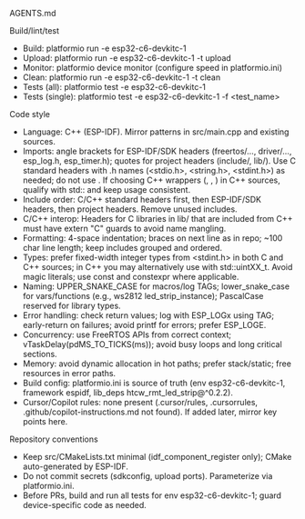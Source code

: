AGENTS.md

Build/lint/test
- Build: platformio run -e esp32-c6-devkitc-1
- Upload: platformio run -e esp32-c6-devkitc-1 -t upload
- Monitor: platformio device monitor (configure speed in platformio.ini)
- Clean: platformio run -e esp32-c6-devkitc-1 -t clean
- Tests (all): platformio test -e esp32-c6-devkitc-1
- Tests (single): platformio test -e esp32-c6-devkitc-1 -f <test_name>

Code style
- Language: C++ (ESP-IDF). Mirror patterns in src/main.cpp and existing sources.
- Imports: angle brackets for ESP-IDF/SDK headers (freertos/…, driver/…, esp_log.h, esp_timer.h); quotes for project headers (include/, lib/). Use C standard headers with .h names (<stdio.h>, <string.h>, <stdint.h>) as needed; do not use <stdio>. If choosing C++ wrappers (<cstdio>, <cstdint>, <cstring>) in C++ sources, qualify with std:: and keep usage consistent.
- Include order: C/C++ standard headers first, then ESP-IDF/SDK headers, then project headers. Remove unused includes.
- C/C++ interop: Headers for C libraries in lib/ that are included from C++ must have extern "C" guards to avoid name mangling.
- Formatting: 4-space indentation; braces on next line as in repo; ~100 char line length; keep includes grouped and ordered.
- Types: prefer fixed-width integer types from <stdint.h> in both C and C++ sources; in C++ you may alternatively use <cstdint> with std::uintXX_t. Avoid magic literals; use const and constexpr where applicable.
- Naming: UPPER_SNAKE_CASE for macros/log TAGs; lower_snake_case for vars/functions (e.g., ws2812 led_strip_instance); PascalCase reserved for library types.
- Error handling: check return values; log with ESP_LOGx using TAG; early-return on failures; avoid printf for errors; prefer ESP_LOGE.
- Concurrency: use FreeRTOS APIs from correct context; vTaskDelay(pdMS_TO_TICKS(ms)); avoid busy loops and long critical sections.
- Memory: avoid dynamic allocation in hot paths; prefer stack/static; free resources in error paths.
- Build config: platformio.ini is source of truth (env esp32-c6-devkitc-1, framework espidf, lib_deps htcw_rmt_led_strip@^0.2.2).
- Cursor/Copilot rules: none present (.cursor/rules, .cursorrules, .github/copilot-instructions.md not found). If added later, mirror key points here.

Repository conventions
- Keep src/CMakeLists.txt minimal (idf_component_register only); CMake auto-generated by ESP-IDF.
- Do not commit secrets (sdkconfig, upload ports). Parameterize via platformio.ini.
- Before PRs, build and run all tests for env esp32-c6-devkitc-1; guard device-specific code as needed.
